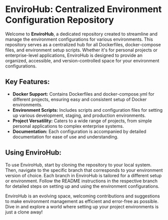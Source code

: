 # **EnviroHub: Centralized Environment Configuration Repository**

Welcome to **EnviroHub**, a dedicated repository created to streamline and manage the environment configurations for various environments. This repository serves as a centralized hub for all Dockerfiles, docker-compose files, and environment setup scripts. Whether it's for personal projects or enterprise-level applications, EnviroHub is designed to provide an organized, accessible, and version-controlled space for your environment configurations.

## Key Features:

- **Docker Support:** Contains Dockerfiles and docker-compose.yml for different projects, ensuring easy and consistent setup of Docker environments.
- **Environment Scripts:** Includes scripts and configuration files for setting up various development, staging, and production environments.
- **Project Versatility:** Caters to a wide range of projects, from simple personal applications to complex enterprise systems.
- **Documentation:** Each configuration is accompanied by detailed documentation for ease of use and understanding.

## Using EnviroHub:

To use EnviroHub, start by cloning the repository to your local system. Then, navigate to the specific branch that corresponds to your environment version of choice. Each branch in EnviroHub is tailored for a different setup or environment. Follow the README instructions in the respective branch for detailed steps on setting up and using the environment configurations.

EnviroHub is an evolving space, welcoming contributions and suggestions to make environment management as efficient and error-free as possible. Dive in and explore a world where setting up your project environments is just a clone away!
